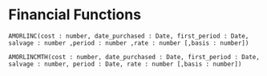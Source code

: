 
# Financial Functions

 `AMORLINC(cost : number, date_purchased : Date, first_period : Date, salvage : number ,period : number ,rate : number [,basis : number])`

 `AMORLINCMTH(cost : number, date_purchased : Date, first_period : Date, salvage : number, period : Date, rate : number [,basis : number])`
